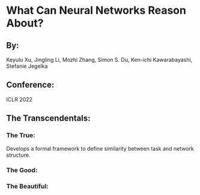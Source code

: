 # What Can Neural Networks Reason About?

## By: 

Keyulu Xu, Jingling Li, Mozhi Zhang, Simon S. Du, Ken-ichi Kawarabayashi, Stefanie Jegelka

## Conference:

ICLR 2022

## The Transcendentals:

### The True:

Develops a formal framework to define similarity between task and network structure.


### The Good:

### The Beautiful: